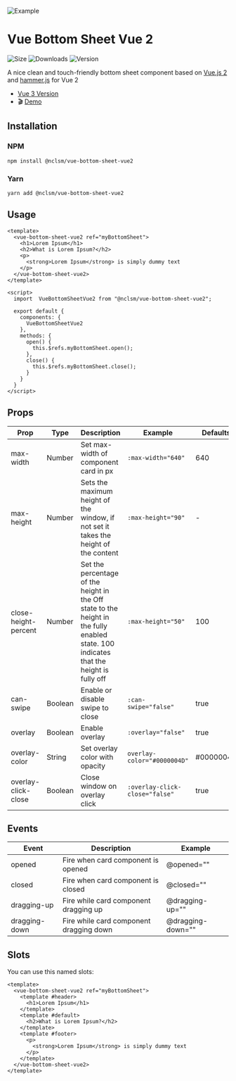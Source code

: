 ![Example](https://bs.vaban.ru/logo.jpg)

# Vue Bottom Sheet Vue 2
![Size](https://img.shields.io/bundlephobia/minzip/@nclsm/vue-bottom-sheet-vue2)
![Downloads](https://img.shields.io/npm/dt/@nclsm/vue-bottom-sheet-vue2)
![Version](https://img.shields.io/npm/v/@nclsm/vue-bottom-sheet-vue2)

A nice clean and touch-friendly bottom sheet component based on [Vue.js 2](https://vuejs.org/) and [hammer.js](https://hammerjs.github.io/) for Vue 2

- [Vue 3 Version](https://github.com/vaban-ru/vue-bottom-sheet)
- :clapper: [Demo](https://gitsifu.github.io/guide/vue-bottom-sheet-vue2-demo/)

## Installation

### NPM

```
npm install @nclsm/vue-bottom-sheet-vue2
```

### Yarn

```
yarn add @nclsm/vue-bottom-sheet-vue2
```

## Usage

```vue
<template>
  <vue-bottom-sheet-vue2 ref="myBottomSheet">
    <h1>Lorem Ipsum</h1>
    <h2>What is Lorem Ipsum?</h2>
    <p>
      <strong>Lorem Ipsum</strong> is simply dummy text
    </p>
  </vue-bottom-sheet-vue2>
</template>

<script>
  import  VueBottomSheetVue2 from "@nclsm/vue-bottom-sheet-vue2";

  export default {
    components: {
      VueBottomSheetVue2
    },
    methods: {
      open() {
        this.$refs.myBottomSheet.open();
      },
      close() {
        this.$refs.myBottomSheet.close();
      }
    }
  }
</script>
```
## Props

| Prop                 | Type    | Description                                                                           | Example                       | Defaults  |
|----------------------|---------|---------------------------------------------------------------------------------------|-------------------------------|-----------|
| max-width            | Number  | Set max-width of component card in px                                                 | `:max-width="640"`            | 640       |
| max-height           | Number  | Sets the maximum height of the window, if not set it takes the height of the content  | `:max-height="90"`            | -         |
| close-height-percent | Number  | Set the percentage of the height in the Off state to the height in the fully enabled state. 100 indicates that the height is fully off  | `:max-height="50"`            | 100        |
| can-swipe            | Boolean | Enable or disable swipe to close                                                      | `:can-swipe="false"`          | true      |
| overlay              | Boolean | Enable overlay                                                                        | `:overlay="false"`            | true      |
| overlay-color        | String  | Set overlay color with opacity                                                        | `overlay-color="#0000004D"`   | #0000004D |
| overlay-click-close  | Boolean | Close window on overlay click                                                         | `:overlay-click-close="false"` | true      |

## Events

| Event         | Description                               | Example               |
|---------------|-------------------------------------------|-----------------------|
| opened        | Fire when card component is opened        | @opened=""            |
| closed        | Fire when card component is closed        | @closed=""            |
| dragging-up   | Fire while card component dragging up     | @dragging-up=""       |
| dragging-down | Fire while card component dragging down   | @dragging-down=""     |

## Slots

You can use this named slots:

```vue
<template>
  <vue-bottom-sheet-vue2 ref="myBottomSheet">
    <template #header>
      <h1>Lorem Ipsum</h1>
    </template>
    <template #default>
      <h2>What is Lorem Ipsum?</h2>
    </template>
    <template #footer>
      <p>
        <strong>Lorem Ipsum</strong> is simply dummy text
      </p>
    </template>
  </vue-bottom-sheet-vue2>
</template>
```
